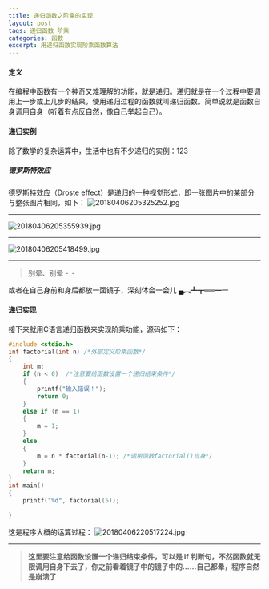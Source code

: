 ```yaml
---
title: 递归函数之阶乘的实现
layout: post
tags: 递归函数 阶乘
categories: 函数
excerpt: 用递归函数实现阶乘函数算法
---
```

#### 定义
在编程中函数有一个神奇又难理解的功能，就是递归。递归就是在一个过程中要调用上一步或上几步的结果，使用递归过程的函数就叫递归函数。简单说就是函数自身调用自身（听着有点反自然，像自己举起自己）。

#### 递归实例

除了数学的复杂运算中，生活中也有不少递归的实例：123

##### 德罗斯特效应
德罗斯特效应（Droste effect）是递归的一种视觉形式，即一张图片中的某部分与整张图片相同，如下：
![20180406205325252.jpg](https://i.loli.net/2018/04/15/5ad3565ad7935.jpg)

-------------------
![20180406205355939.jpg](https://i.loli.net/2018/04/15/5ad3565b03bca.jpg)

--------------------
![20180406205418499.jpg](https://i.loli.net/2018/04/15/5ad3565b0245f.jpg)

------------------------
>别晕、别晕 -_-

或者在自己身前和身后都放一面镜子，深刻体会一会儿 ▄︻┻┳══━一

#### 递归实现

接下来就用C语言递归函数来实现阶乘功能，源码如下：
``` c
#include <stdio.h>
int factorial(int n) /*外部定义阶乘函数*/
{
	int m;
	if (n < 0)  /*注意要给函数设置一个递归结束条件*/
	{
		printf("输入错误！"); 
		return 0;
	}
	else if (n == 1)
	{
		m = 1;
	}	
	else
	{
		m = n * factorial(n-1); /*调用函数factorial()自身*/
	}
	return m; 
}
int main()
{
	printf("%d", factorial(5)); 
	
} 
```
这是程序大概的运算过程：
![20180406220517224.jpg](https://i.loli.net/2018/04/15/5ad3565b00bba.jpg)

-----------------------------
>**这里要注意给函数设置一个递归结束条件，可以是 if 判断句，不然函数就无限调用自身下去了，你之前看着镜子中的镜子中的……自己都晕，程序自然是崩溃了**